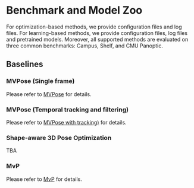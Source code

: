 # Benchmark and Model Zoo

For optimization-based methods, we provide configuration files and log files.
For learning-based methods, we provide configuration files, log files and pretrained models.
Moreover, all supported methods are evaluated on three common benchmarks: Campus, Shelf, and CMU Panoptic.

## Baselines

### MVPose (Single frame)

Please refer to [MVPose](../../configs/mvpose/README.md) for details.

### MVPose (Temporal tracking and filtering)

Please refer to [MVPose with tracking)](../../configs/mvpose_tracking/README.md) for details.

### Shape-aware 3D Pose Optimization

TBA

### MvP

Please refer to [MvP](../../configs/mvp/README.md) for details.
